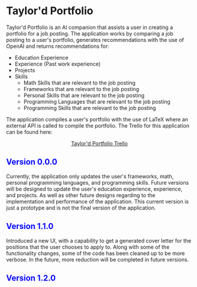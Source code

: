 # Taylor'd Portfolio

Taylor'd Portfolio is an AI companion that assists a user in creating a portfolio for a job posting. The application works by comparing a job posting to a user's portfolio, generates recommendations with the use of OpenAI and returns recommendations for:

- Education Experience
- Experience (Past work experience)
- Projects
- Skills
    - Math Skills that are relevant to the job posting
    - Frameworks that are relevant to the job posting
    - Personal Skills that are relevant to the job posting
    - Programming Languages that are relevant to the job posting
    - Programming Skills that are relevant to the job posting

The application compiles a user's portfolio with the use of LaTeX where an external API is called to compile the portfolio. The Trello for this application can be found here:

<center>
    <a href="https://trello.com/b/5nompPlj/taylord-portfolio">Taylor'd Portfolio Trello</a>
</center>

## <span style="color:blue">Version 0.0.0</span>

Currently, the application only updates the user's frameworks, math, personal programming languages, and programming skills. Future versions will be designed to update the user's education experience, experience, and projects. As well as other future designs regarding to the implementation and performance of the application. This current version is just a prototype and is not the final version of the application.

## <span style="color:blue">Version 1.1.0</span>

Introduced a new UI, with a capability to get a generated cover letter for the positions that the user chooses to apply to. Along with some of the functionality changes, some of the code has been cleaned up to be more verbose. In the future, more reduction will be completed in future
versions.

## <span style="color:blue">Version 1.2.0</span>